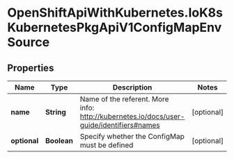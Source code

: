 # OpenShiftApiWithKubernetes.IoK8sKubernetesPkgApiV1ConfigMapEnvSource

## Properties
Name | Type | Description | Notes
------------ | ------------- | ------------- | -------------
**name** | **String** | Name of the referent. More info: http://kubernetes.io/docs/user-guide/identifiers#names | [optional] 
**optional** | **Boolean** | Specify whether the ConfigMap must be defined | [optional] 


